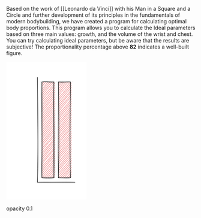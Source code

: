 Based on the work of [[Leonardo da Vinci]] with his Man in a Square and a Circle and further development of its principles in the fundamentals of modern bodybuilding, we have created a program for calculating optimal body proportions. This program allows you to calculate the Ideal parameters based on three main values: growth, and the volume of the wrist and chest. You can try calculating ideal parameters, but be aware that the results are subjective! The proportionality percentage above **82** indicates a well-built figure.

<svg version="1.1" xmlns="http://www.w3.org/2000/svg" viewBox="0 0 214.0998764038086 369.6143658297847" width="214.0998764038086" height="369.6143658297847">
  <!-- svg-source:excalidraw -->
  
  <defs>
    <style class="style-fonts">
      @font-face {
        font-family: "Virgil";
        src: url("https://excalidraw.com/Virgil.woff2");
      }
      @font-face {
        font-family: "Cascadia";
        src: url("https://excalidraw.com/Cascadia.woff2");
      }
      @font-face {
        font-family: "Assistant";
        src: url("https://excalidraw.com/Assistant-Regular.woff2");
      }
    </style>
    
  </defs>
  <rect x="0" y="0" width="214.0998764038086" height="369.6143658297847" fill="#ffffff"></rect><g stroke-linecap="round" transform="translate(94.99995422363281 54.56217364905888) rotate(0 16 127.96891317547056)"><path d="M0 0 C0 0, 0 0, 0 0 M0 0 C0 0, 0 0, 0 0 M-0.26 6.4 C1.53 4.55, 3.43 3.49, 4.99 0.36 M-0.26 6.4 C1.86 4.6, 3.41 1.89, 4.99 0.36 M0.13 12.04 C1.92 8.11, 5.16 5, 10.63 -0.03 M0.13 12.04 C2.95 9.75, 4.17 7.48, 10.63 -0.03 M-0.13 18.44 C4.83 12.86, 11.23 7.88, 15.62 0.33 M-0.13 18.44 C5.17 14.21, 8.89 8.46, 15.62 0.33 M0.27 24.08 C5.62 15.99, 13.33 10.24, 21.26 -0.07 M0.27 24.08 C4.68 18.82, 8.94 14.74, 21.26 -0.07 M0 30.48 C5.77 21.61, 11.99 15.72, 26.25 0.29 M0 30.48 C6.6 22.34, 14.41 14.06, 26.25 0.29 M-0.26 36.88 C6.81 27.49, 12.9 19.84, 31.89 -0.1 M-0.26 36.88 C9.46 24.77, 20.06 11.92, 31.89 -0.1 M0.14 42.52 C8.17 31.68, 19.21 21.1, 34.91 2.52 M0.14 42.52 C9.42 31.69, 18.31 22.36, 34.91 2.52 M-0.12 48.92 C9.43 37.94, 22.01 24.21, 34.65 8.92 M-0.12 48.92 C12.22 35.23, 22.22 21.19, 34.65 8.92 M0.27 54.56 C9.21 44.43, 17.35 36.79, 35.04 14.56 M0.27 54.56 C10.12 43.59, 20.33 32.62, 35.04 14.56 M0.01 60.96 C9.37 51.73, 15.25 44.27, 34.78 20.96 M0.01 60.96 C12.49 46.6, 26.27 31.96, 34.78 20.96 M-0.25 67.36 C14.68 50.45, 27.03 38.68, 35.18 26.6 M-0.25 67.36 C7.89 58.41, 14.11 50.09, 35.18 26.6 M0.14 73 C13.34 59.52, 21.21 48.42, 34.91 33 M0.14 73 C11.17 60.67, 20.69 50.24, 34.91 33 M-0.12 79.4 C12.37 64.84, 24.87 48.35, 34.65 39.4 M-0.12 79.4 C8.58 68.15, 19.38 58.94, 34.65 39.4 M0.28 85.04 C10.09 74.15, 18.41 67.45, 35.05 45.04 M0.28 85.04 C10.94 72.46, 22.93 60.21, 35.05 45.04 M0.01 91.44 C12.27 78.13, 27.52 62.75, 34.79 51.44 M0.01 91.44 C10.77 79.25, 23.33 64.77, 34.79 51.44 M-0.25 97.84 C10.79 84.42, 24.57 71.43, 35.18 57.08 M-0.25 97.84 C13.79 83.06, 25.66 67.77, 35.18 57.08 M0.15 103.48 C13.27 89.05, 26.64 73.69, 34.92 63.48 M0.15 103.48 C12.61 88.61, 27.52 72.22, 34.92 63.48 M-0.11 109.88 C5.5 100.13, 15.85 91.99, 34.66 69.88 M-0.11 109.88 C11.8 95.86, 24.81 82.2, 34.66 69.88 M0.28 115.52 C10.45 102.87, 20.8 92.79, 35.05 75.52 M0.28 115.52 C10.39 103.56, 20.7 92.11, 35.05 75.52 M0.02 121.92 C7.31 111.8, 17.38 103.54, 34.79 81.92 M0.02 121.92 C9.02 112.4, 19.31 101.19, 34.79 81.92 M-0.24 128.32 C11.44 116.53, 19.29 104.71, 35.19 87.56 M-0.24 128.32 C7.09 120.43, 14.72 112.05, 35.19 87.56 M0.15 133.96 C12 120.61, 22.41 107.72, 34.92 93.96 M0.15 133.96 C10.01 122.07, 20.72 111.31, 34.92 93.96 M-0.11 140.36 C13.82 125.82, 23.17 111.35, 34.66 100.36 M-0.11 140.36 C12.1 125.88, 25.15 110.59, 34.66 100.36 M0.29 146 C13.8 129.42, 27.64 115.15, 35.06 106 M0.29 146 C11.71 132.25, 22.9 120.77, 35.06 106 M0.02 152.4 C7.04 142.59, 14.48 134.98, 34.8 112.4 M0.02 152.4 C11.26 140.41, 22.4 127.05, 34.8 112.4 M-0.24 158.8 C6.74 151.37, 15.01 142.13, 35.19 118.04 M-0.24 158.8 C13.95 142.3, 27.96 127.46, 35.19 118.04 M0.16 164.44 C6.83 155.57, 16.25 145.15, 34.93 124.44 M0.16 164.44 C9.59 154.88, 18.16 143.69, 34.93 124.44 M-0.1 170.84 C6.63 162, 16.28 151.59, 34.67 130.84 M-0.1 170.84 C9.97 158.63, 20.01 147.38, 34.67 130.84 M0.29 176.48 C13.04 161.28, 27.85 148.55, 35.06 136.48 M0.29 176.48 C12.73 163.87, 23.3 150.32, 35.06 136.48 M0.03 182.88 C5.28 175.12, 12.45 167.3, 34.8 142.88 M0.03 182.88 C11.43 169.75, 22.21 156.82, 34.8 142.88 M-0.23 189.27 C8.65 179.44, 20.57 168.44, 35.19 148.52 M-0.23 189.27 C12.15 175.68, 22.67 164.11, 35.19 148.52 M0.16 194.92 C11.21 181.68, 22.34 166.39, 34.93 154.92 M0.16 194.92 C12.35 181.41, 25.68 166.43, 34.93 154.92 M-0.1 201.32 C14.75 186.21, 24.91 170.89, 34.67 161.32 M-0.1 201.32 C9.63 189.89, 20.9 176.43, 34.67 161.32 M0.3 206.96 C12.3 193.63, 23.65 178.4, 35.07 166.96 M0.3 206.96 C6.13 199.28, 13.36 190.42, 35.07 166.96 M0.03 213.36 C14.82 197.69, 29.52 182.23, 34.8 173.36 M0.03 213.36 C8.68 202.69, 18.47 191.77, 34.8 173.36 M-0.23 219.75 C6.41 211.36, 14.87 200.68, 35.2 179 M-0.23 219.75 C11.02 205.05, 23.73 190.68, 35.2 179 M0.17 225.4 C8.27 216.41, 19.21 205.63, 34.94 185.4 M0.17 225.4 C10.48 214.4, 20.07 203.62, 34.94 185.4 M-0.09 231.8 C8.67 220.72, 18.4 212.29, 34.68 191.8 M-0.09 231.8 C10.71 220.11, 21.1 205.81, 34.68 191.8 M0.3 237.44 C9.33 225.65, 18.2 214.37, 35.07 197.44 M0.3 237.44 C10.44 225.54, 19.69 215.38, 35.07 197.44 M0.04 243.84 C6.14 235.47, 16.28 226.76, 34.81 203.84 M0.04 243.84 C8.74 232.63, 19.5 221.55, 34.81 203.84 M-0.22 250.23 C10.32 238.25, 22.14 224.57, 35.2 209.48 M-0.22 250.23 C11.36 236.45, 24.33 221.96, 35.2 209.48 M0.17 255.88 C12.77 242.26, 23.06 230.73, 34.94 215.88 M0.17 255.88 C8.19 246.04, 16.74 237.86, 34.94 215.88 M5.16 256.24 C15.8 243.45, 25.71 233.44, 34.68 222.28 M5.16 256.24 C16.76 243.66, 27.56 229.82, 34.68 222.28 M10.8 255.84 C20.47 244.98, 30.01 232.31, 35.08 227.92 M10.8 255.84 C15.41 250.22, 21.39 243.55, 35.08 227.92 M15.79 256.2 C21.71 248.13, 25.78 241.01, 34.81 234.32 M15.79 256.2 C20.55 250.21, 25.49 245.29, 34.81 234.32 M21.43 255.81 C25.78 249.57, 32.79 243.44, 35.21 239.96 M21.43 255.81 C26.19 250.51, 30.3 245.67, 35.21 239.96 M26.42 256.17 C28.26 254.57, 30.01 251.61, 34.95 246.36 M26.42 256.17 C28.38 253.66, 30.45 252.35, 34.95 246.36 M32.06 255.77 C32.79 254.9, 33.77 253.9, 34.69 252.75 M32.06 255.77 C32.91 254.96, 33.44 254.34, 34.69 252.75" stroke="#e03131" stroke-width="0.5" fill="none"></path><path d="M0 0 C7.63 -1.3, 18.62 1.57, 32 0 M0 0 C7.86 -1.16, 16.49 -0.62, 32 0 M32 0 C31.47 88.31, 34.05 175.48, 32 255.94 M32 0 C29.7 57.94, 31 116.3, 32 255.94 M32 255.94 C25.67 256.67, 16.31 258.07, 0 255.94 M32 255.94 C20.93 255.98, 10.1 255.14, 0 255.94 M0 255.94 C-3.01 196.27, -2.02 140.03, 0 0 M0 255.94 C1.41 158.78, 0.49 60.89, 0 0" stroke="#1e1e1e" stroke-width="1" fill="none"></path></g><g stroke-linecap="round" transform="translate(138.9999542236328 54.5) rotate(0 16 128)"><path d="M0 0 C0 0, 0 0, 0 0 M0 0 C0 0, 0 0, 0 0 M-0.26 6.4 C2.03 5.04, 3.23 2.34, 4.99 0.36 M-0.26 6.4 C1.2 4.31, 2.63 2.78, 4.99 0.36 M0.13 12.04 C4.02 6.53, 6.79 3.72, 10.63 -0.03 M0.13 12.04 C2.82 8.94, 6.06 4.73, 10.63 -0.03 M-0.13 18.44 C5.8 13.99, 8.16 6.52, 15.62 0.33 M-0.13 18.44 C5.26 12.21, 10.06 5.24, 15.62 0.33 M0.27 24.08 C7.17 17.23, 9.02 12.69, 21.26 -0.07 M0.27 24.08 C7.45 16.62, 14.16 6.91, 21.26 -0.07 M0 30.48 C6.8 21.84, 16.58 10.87, 26.25 0.29 M0 30.48 C8.69 20.83, 16.48 9.82, 26.25 0.29 M-0.26 36.88 C6.48 26.96, 16.19 20.25, 31.89 -0.1 M-0.26 36.88 C9.76 24.35, 20.75 13.28, 31.89 -0.1 M0.14 42.52 C7.05 35.35, 14.4 27.05, 34.91 2.52 M0.14 42.52 C11.74 30.23, 22.89 17.12, 34.91 2.52 M-0.12 48.92 C8.81 39.53, 17.44 30.35, 34.65 8.92 M-0.12 48.92 C10.27 34.91, 22.23 21.95, 34.65 8.92 M0.27 54.56 C9.52 45.56, 18.72 32.49, 35.04 14.56 M0.27 54.56 C11.63 42.45, 20.33 31, 35.04 14.56 M0.01 60.96 C13.24 46.71, 28.05 31.3, 34.78 20.96 M0.01 60.96 C7.62 53.42, 15.24 43.62, 34.78 20.96 M-0.25 67.36 C9.84 58.01, 16.49 43.94, 35.18 26.6 M-0.25 67.36 C13.14 50.95, 27.45 34.94, 35.18 26.6 M0.14 73 C6.51 64.54, 15.66 54.25, 34.91 33 M0.14 73 C7.53 64.95, 16.07 56.4, 34.91 33 M-0.12 79.4 C9.39 66.52, 19.67 53.96, 34.65 39.4 M-0.12 79.4 C9.14 70.78, 15.91 60.37, 34.65 39.4 M0.28 85.04 C15.27 71.02, 27.98 54.6, 35.05 45.04 M0.28 85.04 C14.86 70, 28.64 52.73, 35.05 45.04 M0.01 91.44 C11.34 81.04, 20.37 69.62, 34.79 51.44 M0.01 91.44 C9.8 80.35, 18.14 70.22, 34.79 51.44 M-0.25 97.84 C11.12 86.78, 22.65 71.78, 35.18 57.08 M-0.25 97.84 C12.66 82.16, 27.32 65.78, 35.18 57.08 M0.15 103.48 C11.99 90.22, 22.83 81.03, 34.92 63.48 M0.15 103.48 C13.67 88.77, 24.67 75.24, 34.92 63.48 M-0.11 109.88 C9.27 100.34, 17.91 91.52, 34.66 69.88 M-0.11 109.88 C13.97 95.07, 26.66 79.89, 34.66 69.88 M0.28 115.52 C8.94 106.78, 18.05 93.72, 35.05 75.52 M0.28 115.52 C9.34 105.01, 17.48 95.7, 35.05 75.52 M0.02 121.92 C12.33 109.86, 20.17 97.4, 34.79 81.92 M0.02 121.92 C8.79 112.74, 15.65 103.95, 34.79 81.92 M-0.24 128.32 C13.07 111.92, 25.29 97.02, 35.19 87.56 M-0.24 128.32 C11.84 115.33, 23.69 100.83, 35.19 87.56 M0.15 133.96 C9.1 122.87, 17.3 112.86, 34.92 93.96 M0.15 133.96 C10.14 123.49, 20.56 110.28, 34.92 93.96 M-0.11 140.36 C12.24 123.46, 27.13 109.55, 34.66 100.36 M-0.11 140.36 C12.78 125.08, 27.33 109.9, 34.66 100.36 M0.29 146 C8.8 136.81, 18.2 124.58, 35.06 106 M0.29 146 C13.41 131.85, 25.23 117.02, 35.06 106 M0.02 152.4 C8.37 142.31, 16.41 134.89, 34.8 112.4 M0.02 152.4 C8.69 142.44, 16.33 131.42, 34.8 112.4 M-0.24 158.8 C11.88 145.43, 26.29 128.85, 35.19 118.04 M-0.24 158.8 C7.99 150.11, 16.08 139.87, 35.19 118.04 M0.16 164.44 C15.4 146.83, 27.15 130.75, 34.93 124.44 M0.16 164.44 C6.56 156.09, 14.18 147.38, 34.93 124.44 M-0.1 170.84 C12.03 156.83, 24.88 142.89, 34.67 130.84 M-0.1 170.84 C9.63 159.61, 19.97 148.2, 34.67 130.84 M0.29 176.48 C10.96 167.77, 19.3 154.53, 35.06 136.48 M0.29 176.48 C6.49 168.65, 13.41 159.37, 35.06 136.48 M0.03 182.88 C5.77 174.89, 15.41 167.74, 34.8 142.88 M0.03 182.88 C6.71 174.66, 14.82 165.25, 34.8 142.88 M-0.23 189.27 C10.21 180.06, 17.54 167.18, 35.19 148.52 M-0.23 189.27 C13.05 174.77, 26.34 158.65, 35.19 148.52 M0.16 194.92 C12.54 177.95, 28.76 165.47, 34.93 154.92 M0.16 194.92 C8.5 186.13, 16.64 177.42, 34.93 154.92 M-0.1 201.32 C8.33 189.83, 20.77 177.15, 34.67 161.32 M-0.1 201.32 C12.18 186.72, 24.39 173.23, 34.67 161.32 M0.3 206.96 C10.51 193.28, 19 184.42, 35.07 166.96 M0.3 206.96 C7.18 197.91, 15.88 189.93, 35.07 166.96 M0.03 213.36 C9.44 204.64, 15.11 196.77, 34.8 173.36 M0.03 213.36 C12.07 199.72, 21.72 188.23, 34.8 173.36 M-0.23 219.75 C10.5 206.14, 22.34 196.22, 35.2 179 M-0.23 219.75 C10.41 206.88, 21.51 194.69, 35.2 179 M0.17 225.4 C14.31 211.37, 24.31 198, 34.94 185.4 M0.17 225.4 C8.32 216.74, 14.58 207.65, 34.94 185.4 M-0.09 231.8 C10.23 221.65, 18.24 210.85, 34.68 191.8 M-0.09 231.8 C6.77 221.81, 15.08 214.35, 34.68 191.8 M0.3 237.44 C7.33 227.08, 16.33 218.36, 35.07 197.44 M0.3 237.44 C11.03 225.4, 21.99 211.77, 35.07 197.44 M0.04 243.84 C9.58 234.58, 14.93 228.12, 34.81 203.84 M0.04 243.84 C9.57 233.59, 18.8 222.26, 34.81 203.84 M-0.22 250.23 C13.46 234.57, 27.49 220.37, 35.2 209.48 M-0.22 250.23 C7.56 241.41, 16.19 232.73, 35.2 209.48 M0.17 255.88 C10.06 245.75, 19.51 232.39, 34.94 215.88 M0.17 255.88 C11.31 244.42, 21.73 231.9, 34.94 215.88 M5.16 256.24 C13.97 247.06, 25.3 235.57, 34.68 222.28 M5.16 256.24 C12.59 246.81, 22.6 237.29, 34.68 222.28 M10.8 255.84 C16.3 247.96, 20.53 244.12, 35.08 227.92 M10.8 255.84 C16.77 249.01, 22.76 241.9, 35.08 227.92 M15.79 256.2 C19.94 247.79, 26.73 241.53, 34.81 234.32 M15.79 256.2 C22.65 248.64, 30.34 239.88, 34.81 234.32 M21.43 255.81 C24.79 252.49, 27.65 249.7, 35.21 239.96 M21.43 255.81 C25.99 250.66, 29.71 245.5, 35.21 239.96 M26.42 256.17 C28.16 253.68, 30.28 251.29, 34.95 246.36 M26.42 256.17 C29.45 253.59, 31.33 250.63, 34.95 246.36 M32.06 255.77 C33.01 254.78, 33.05 254.08, 34.69 252.75 M32.06 255.77 C32.65 255.19, 33.31 254.64, 34.69 252.75" stroke="#e03131" stroke-width="0.5" fill="none"></path><path d="M0 0 C13.52 1.94, 22.33 -1.35, 32 0 M0 0 C12 -0.08, 24.63 0.62, 32 0 M32 0 C31.83 70.32, 29.26 140.72, 32 256 M32 0 C31.36 91.92, 30.27 182.74, 32 256 M32 256 C20.74 257.95, 8.24 255.13, 0 256 M32 256 C20.99 255.15, 11.02 256.8, 0 256 M0 256 C1.37 203.9, 3.04 148.12, 0 0 M0 256 C-1.24 196.41, -0.11 136.24, 0 0" stroke="#1e1e1e" stroke-width="1" fill="none"></path></g><g transform="translate(61.90003204345703 10) rotate(0 71.09992218017578 12.5)"><text x="71.09992218017578" y="17.52" font-family="Virgil, Segoe UI Emoji" font-size="20px" fill="#ffffff" text-anchor="middle" style="white-space: pre;" direction="ltr" dominant-baseline="alphabetic">Proportionality</text></g><g transform="translate(82.91999053955078 328.50000000000006) rotate(336.3262257417932 24.07996368408203 10)"><text x="24.07996368408203" y="14.016" font-family="Virgil, Segoe UI Emoji" font-size="16px" fill="#ffffff" text-anchor="middle" style="white-space: pre;" direction="ltr" dominant-baseline="alphabetic">7-April</text></g><g transform="translate(121.22399139404297 328.50000000000006) rotate(336.3262257417932 29.775962829589844 10)"><text x="29.775962829589844" y="14.016" font-family="Virgil, Segoe UI Emoji" font-size="16px" fill="#ffffff" text-anchor="middle" style="white-space: pre;" direction="ltr" dominant-baseline="alphabetic">27-April</text></g><g transform="translate(57.239959716796875 298.00000000000006) rotate(0 6.879997253417969 12.5)"><text x="13.759994506835938" y="17.52" font-family="Virgil, Segoe UI Emoji" font-size="20px" fill="#ffffff" text-anchor="end" style="white-space: pre;" direction="ltr" dominant-baseline="alphabetic">0</text></g><g transform="translate(10 41.5) rotate(0 30.499977111816406 12.5)"><text x="60.99995422363281" y="17.52" font-family="Virgil, Segoe UI Emoji" font-size="20px" fill="#ffffff" text-anchor="end" style="white-space: pre;" direction="ltr" dominant-baseline="alphabetic">82.35</text></g><g stroke-linecap="round"><g transform="translate(82.99995422363281 322.50000000000006) rotate(0 50 0)"><path d="M0 0 C32.93 0.47, 70.56 -0.68, 100 0 M0 0 C21.93 -0.46, 46.15 0.17, 100 0" stroke="#1e1e1e" stroke-width="1" fill="none"></path></g></g><mask></mask><g stroke-linecap="round"><g transform="translate(82.99995422363281 322.50000000000006) rotate(0 0 -140)"><path d="M0 0 C2.91 -78.4, 0.47 -156.72, 0 -280 M0 0 C2.17 -99.32, 1.14 -199.69, 0 -280" stroke="#1e1e1e" stroke-width="1" fill="none"></path></g></g><mask></mask><g stroke-linecap="round"><g stroke-opacity="0.1" fill-opacity="0.1" transform="translate(82.99995422363281 54.5) rotate(0 50 0)"><path d="M0 0 C29.77 -1.24, 63.64 -0.9, 100 0" stroke="#1e1e1e" stroke-width="1.5" fill="none" stroke-dasharray="1.5 7"></path></g></g><mask></mask></svg>

opacity 0.1
